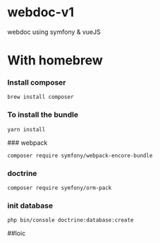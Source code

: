 
# webdoc-v1

webdoc using symfony &amp; vueJS

# With homebrew

### Install composer

`brew install composer`

### To install the bundle 

`yarn install`

### webpack

`composer require symfony/webpack-encore-bundle`

### doctrine

`composer require symfony/orm-pack`

### init database

`php bin/console doctrine:database:create`

##loic




